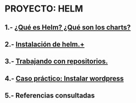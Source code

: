 # PROYECTO: HELM

## 1.- [¿Qué es Helm? ¿Qué son los charts?](ficheros/)

## 2.- [Instalación de helm.+](ficheros/instalación.md)

## 3.- [Trabajando con repositorios.](ficheros/Listar-repo.md)

## 4.- [Caso práctico: Instalar wordpress ](ficheros/practico.md)

## 5.- Referencias consultadas
